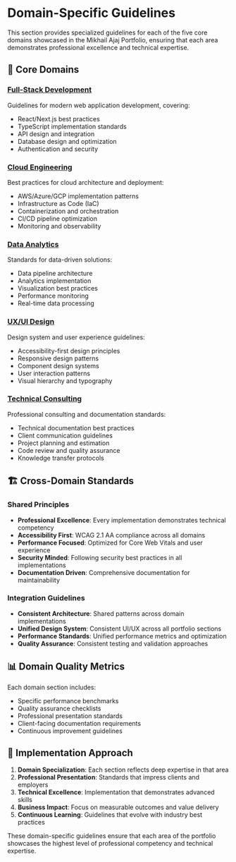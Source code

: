 # Domain-Specific Guidelines

This section provides specialized guidelines for each of the five core domains showcased in the Mikhail Ajaj Portfolio, ensuring that each area demonstrates professional excellence and technical expertise.

## 🎯 Core Domains

### [Full-Stack Development](./full-stack.md)
Guidelines for modern web application development, covering:
- React/Next.js best practices
- TypeScript implementation standards
- API design and integration
- Database design and optimization
- Authentication and security

### [Cloud Engineering](./cloud-engineering.md) 
Best practices for cloud architecture and deployment:
- AWS/Azure/GCP implementation patterns
- Infrastructure as Code (IaC)
- Containerization and orchestration
- CI/CD pipeline optimization
- Monitoring and observability

### [Data Analytics](./data-analytics.md)
Standards for data-driven solutions:
- Data pipeline architecture
- Analytics implementation
- Visualization best practices
- Performance monitoring
- Real-time data processing

### [UX/UI Design](./ux-ui-design.md)
Design system and user experience guidelines:
- Accessibility-first design principles
- Responsive design patterns
- Component design systems
- User interaction patterns
- Visual hierarchy and typography

### [Technical Consulting](./technical-consulting.md)
Professional consulting and documentation standards:
- Technical documentation best practices
- Client communication guidelines
- Project planning and estimation
- Code review and quality assurance
- Knowledge transfer protocols

## 🏗️ Cross-Domain Standards

### Shared Principles
- **Professional Excellence**: Every implementation demonstrates technical competency
- **Accessibility First**: WCAG 2.1 AA compliance across all domains
- **Performance Focused**: Optimized for Core Web Vitals and user experience
- **Security Minded**: Following security best practices in all implementations
- **Documentation Driven**: Comprehensive documentation for maintainability

### Integration Guidelines
- **Consistent Architecture**: Shared patterns across domain implementations
- **Unified Design System**: Consistent UI/UX across all portfolio sections
- **Performance Standards**: Unified performance metrics and optimization
- **Quality Assurance**: Consistent testing and validation approaches

## 📊 Domain Quality Metrics

Each domain section includes:
- Specific performance benchmarks
- Quality assurance checklists
- Professional presentation standards
- Client-facing documentation requirements
- Continuous improvement guidelines

## 🚀 Implementation Approach

1. **Domain Specialization**: Each section reflects deep expertise in that area
2. **Professional Presentation**: Standards that impress clients and employers
3. **Technical Excellence**: Implementation that demonstrates advanced skills
4. **Business Impact**: Focus on measurable outcomes and value delivery
5. **Continuous Learning**: Guidelines that evolve with industry best practices

These domain-specific guidelines ensure that each area of the portfolio showcases the highest level of professional competency and technical expertise.